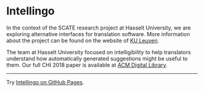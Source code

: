 # Intellingo
In the context of the SCATE research project at Hasselt University, we are exploring alternative interfaces for translation software. More information about the project can be found on the website of [KU Leuven](https://www.arts.kuleuven.be/ling/ccl/projects/scate).

The team at Hasselt University focused on intelligibility to help translators understand how automatically generated suggestions might be useful to them. Our full CHI 2018 paper is available at [ACM Digital Library](https://dl.acm.org/doi/10.1145/3173574.3174098).

***

Try [Intellingo on GitHub Pages](https://sven-coppers.github.io/Intellingo/).
